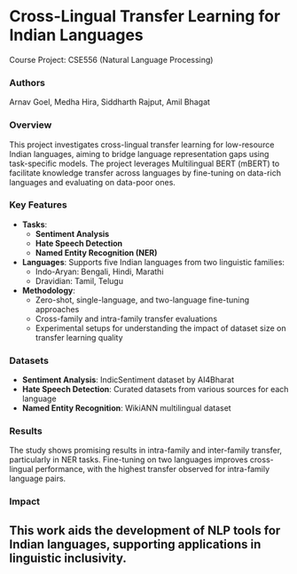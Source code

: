 # Cross-Lingual Transfer Learning for Indian Languages
Course Project: CSE556 (Natural Language Processing)
### Authors
Arnav Goel, Medha Hira, Siddharth Rajput, Amil Bhagat

### Overview
This project investigates cross-lingual transfer learning for low-resource Indian languages, aiming to bridge language representation gaps using task-specific models. The project leverages Multilingual BERT (mBERT) to facilitate knowledge transfer across languages by fine-tuning on data-rich languages and evaluating on data-poor ones. 

### Key Features
- **Tasks**: 
  - **Sentiment Analysis**
  - **Hate Speech Detection**
  - **Named Entity Recognition (NER)**
- **Languages**: Supports five Indian languages from two linguistic families:
  - Indo-Aryan: Bengali, Hindi, Marathi
  - Dravidian: Tamil, Telugu
- **Methodology**:
  - Zero-shot, single-language, and two-language fine-tuning approaches
  - Cross-family and intra-family transfer evaluations
  - Experimental setups for understanding the impact of dataset size on transfer learning quality

### Datasets
- **Sentiment Analysis**: IndicSentiment dataset by AI4Bharat
- **Hate Speech Detection**: Curated datasets from various sources for each language
- **Named Entity Recognition**: WikiANN multilingual dataset

### Results
The study shows promising results in intra-family and inter-family transfer, particularly in NER tasks. Fine-tuning on two languages improves cross-lingual performance, with the highest transfer observed for intra-family language pairs.

### Impact
This work aids the development of NLP tools for Indian languages, supporting applications in linguistic inclusivity.
---
